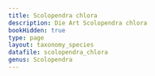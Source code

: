 ```yaml
---
title: Scolopendra chlora
description: Die Art Scolopendra chlora
bookHidden: true
type: page
layout: taxonomy_species
datafile: scolopendra_chlora
genus: Scolopendra
---
```


